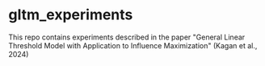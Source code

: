 # gltm_experiments
This repo contains experiments described in the paper "General Linear Threshold Model with Application to Influence Maximization" (Kagan et al., 2024)
